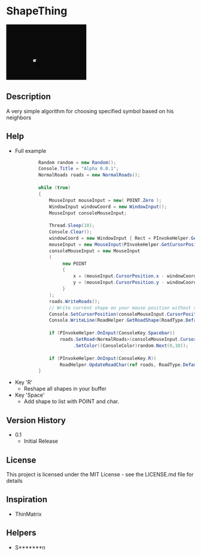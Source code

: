 # ShapeThing
![](Examples/Example0.gif)
## Description
A very simple algorithm for choosing specified symbol based on his neighbors 

## Help
* Full example
```cs
            Random random = new Random();
            Console.Title = "Alpha 0.0.1";
            NormalRoads roads = new NormalRoads();

            while (true)
            {
                MouseInput mouseInput = new( POINT.Zero );
                WindowInput windowCoord = new WindowInput();
                MouseInput consoleMouseInput;

                Thread.Sleep(10);
                Console.Clear();
                windowCoord = new WindowInput { Rect = PInvokeHelper.GetWindowRectangle(Console.Title, windowCoord.Rect) };
                mouseInput = new MouseInput(PInvokeHelper.GetCursorPosition(mouseInput.CursorPosition));
                consoleMouseInput = new MouseInput
                (
                     new POINT
                     {
                         x = (mouseInput.CursorPosition.x - windowCoord.Rect.Left) / 8,
                         y = (mouseInput.CursorPosition.y - windowCoord.Rect.Top) / 18
                     }
                );
                roads.WriteRoads();
                // Write current shape on your mouse position without saving them
                Console.SetCursorPosition(consoleMouseInput.CursorPosition.x, consoleMouseInput.CursorPosition.y);
                Console.WriteLine(RoadHelper.GetRoadShape(RoadType.DefaultRoadTypes, RoadHelper.GetNeighborsList(consoleMouseInput.CursorPosition, roads.Positions)));

                if (PInvokeHelper.OnInput(ConsoleKey.Spacebar))
                    roads.SetRoad<NormalRoads>(consoleMouseInput.CursorPosition, RoadHelper.GetRoadShape(RoadType.DefaultRoadTypes, RoadHelper.GetNeighborsList(consoleMouseInput.CursorPosition, roads.Positions)))
                         .SetColor((ConsoleColor)random.Next(0,10));

                if (PInvokeHelper.OnInput(ConsoleKey.R))
                    RoadHelper.UpdateRoadChar(ref roads, RoadType.DefaultRoadTypes);
            }
```
* Key 'R'
    * Reshape all shapes in your buffer
* Key 'Space'
    * Add shape to list with POINT and char.
## Version History

* 0.1
    * Initial Release

## License

This project is licensed under the MIT License - see the LICENSE.md file for details

## Inspiration
* ThinMatrix

## Helpers
* S*******n
